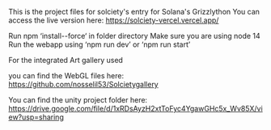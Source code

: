 This is the project files for solciety's entry for Solana's Grizzlython
You can access the live version here:
https://solciety-vercel.vercel.app/


Run npm ‘install--force‘ in folder directory
Make sure you are using node 14
Run the webapp using ‘npm run dev’ or ‘npm run start’


For the integrated Art gallery used 

you can find the WebGL files here: 
https://github.com/nosselil53/Solcietygallery

You can find the unity project folder here:
https://drive.google.com/file/d/1xRDsAyzH2xtToFyc4YgawGHc5x_Wv85X/view?usp=sharing
